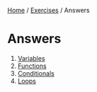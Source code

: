 [Home](../../README.md) / [Exercises](../README.md) / Answers

# Answers

1. [Variables](1%20Variables.md)
2. [Functions](2%20Functions.md)
3. [Conditionals](3%20Conditionals.md)
4. [Loops](4%20Loops.md)